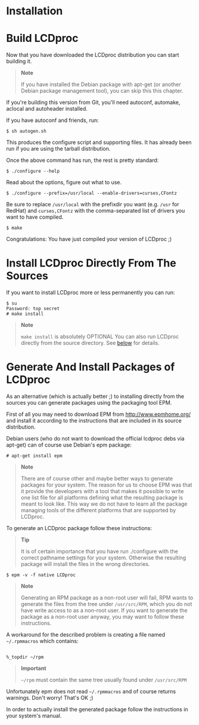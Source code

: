 # Installation

# Build LCDproc

Now that you have downloaded the LCDproc distribution you can start
building it.

> **Note**
> 
> If you have installed the Debian package with apt-get (or another
> Debian package management tool), you can skip this this chapter.

If you're building this version from Git, you'll need autoconf,
automake, aclocal and autoheader installed.

If you have autoconf and friends, run:

    $ sh autogen.sh

This produces the configure script and supporting files. It has already
been run if you are using the tarball distribution.

Once the above command has run, the rest is pretty standard:

    $ ./configure --help

Read about the options, figure out what to use.

    $ ./configure --prefix=/usr/local --enable-drivers=curses,CFontz

Be sure to replace `/usr/local` with the prefixdir you want (e.g. `/usr`
for RedHat) and `curses,CFontz` with the comma-separated list of drivers
you want to have compiled.

    $ make

Congratulations: You have just compiled your version of LCDproc ;)

# Install LCDproc Directly From The Sources

If you want to install LCDproc more or less permanently you can run:

    $ su
    Password: top secret
    # make install

> **Note**
> 
> `make install` is absolutely OPTIONAL You can also run LCDproc
> directly from the source directory. See [below](#lcdd-commandline) for
> details.

# Generate And Install Packages of LCDproc

As an alternative (which is actually better ;) to installing directly
from the sources you can generate packages using the packaging tool EPM.

First of all you may need to download EPM from <http://www.epmhome.org/>
and install it according to the instructions that are included in its
source distribution.

Debian users (who do not want to download the official lcdproc debs via
apt-get) can of course use Debian's epm package:

    # apt-get install epm

> **Note**
> 
> There are of course other and maybe better ways to generate packages
> for your system. The reason for us to choose EPM was that it provide
> the developers with a tool that makes it possible to write one list
> file for all platforms defining what the resulting package is meant to
> look like. This way we do not have to learn all the package managing
> tools of the different platforms that are supported by LCDproc.

To generate an LCDproc package follow these instructions:

> **Tip**
> 
> It is of certain importance that you have run ./configure with the
> correct pathname settings for your system. Otherwise the resulting
> package will install the files in the wrong directories.

    $ epm -v -f native LCDproc

> **Note**
> 
> Generating an RPM package as a non-root user will fail, RPM wants to
> generate the files from the tree under `/usr/src/RPM`, which you do
> not have write access to as a non-root user. If you want to generate
> the package as a non-root user anyway, you may want to follow these
> instructions.

A workaround for the described problem is creating a file named
`~/.rpmmacros` which contains:

``` 

%_topdir ~/rpm
```

> **Important**
> 
> `~/rpm` must contain the same tree usually found under `/usr/src/RPM`

Unfortunately epm does not read `~/.rpmmacros` and of course returns
warnings. Don't worry\! That's OK ;)

In order to actually install the generated package follow the
instructions in your system's manual.
